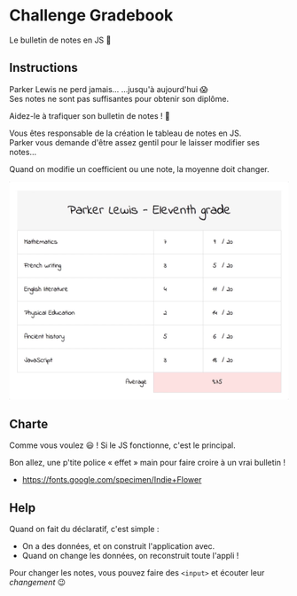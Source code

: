 # Challenge Gradebook

Le bulletin de notes en JS :memo:


## Instructions

Parker Lewis ne perd jamais… …jusqu'à aujourd'hui :scream:  
Ses notes ne sont pas suffisantes pour obtenir son diplôme.

Aidez-le à trafiquer son bulletin de notes ! 🙂

Vous êtes responsable de la création le tableau de notes en JS.  
Parker vous demande d'être assez gentil pour le laisser modifier ses notes…

Quand on modifie un coefficient ou une note, la moyenne doit changer.

![resultat](resultat.gif)



## Charte

Comme vous voulez :smiley: !
Si le JS fonctionne, c'est le principal.

Bon allez, une p'tite police « effet » main pour faire croire à un vrai bulletin !  
* https://fonts.google.com/specimen/Indie+Flower



## Help

Quand on fait du déclaratif, c'est simple :
* On a des données, et on construit l'application avec.
* Quand on change les données, on reconstruit toute l'appli !

Pour changer les notes, vous pouvez faire des `<input>` et écouter leur _changement_ :wink:
